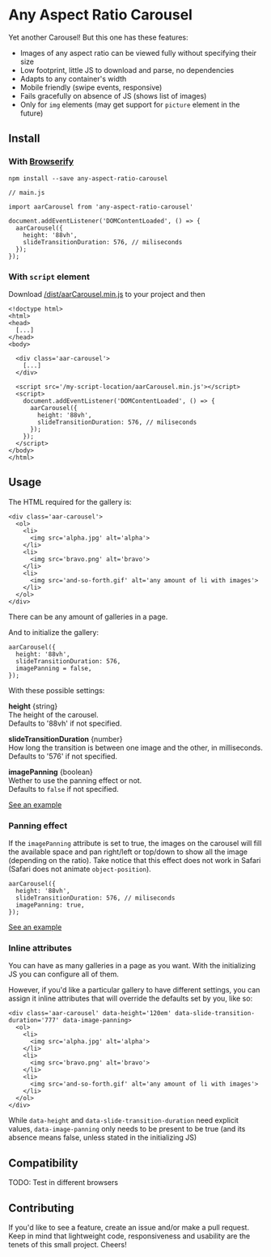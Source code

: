 # Any Aspect Ratio Carousel

Yet another Carousel! But this one has these features:

- Images of any aspect ratio can be viewed fully without specifying their size
- Low footprint, little JS to download and parse, no dependencies
- Adapts to any container's width
- Mobile friendly (swipe events, responsive)
- Fails gracefully on absence of JS (shows list of images)
- Only for `img` elements (may get support for `picture` element in the future)



## Install

### With [Browserify](http://browserify.org/)

```
npm install --save any-aspect-ratio-carousel
```

```
// main.js

import aarCarousel from 'any-aspect-ratio-carousel'

document.addEventListener('DOMContentLoaded', () => {
  aarCarousel({
    height: '88vh',
    slideTransitionDuration: 576, // miliseconds
  });
});
```


### With `script` element

Download [/dist/aarCarousel.min.js](https://raw.githubusercontent.com/DrummerHead/any-aspect-ratio-carousel/master/dist/aarCarousel.min.js) to your project and then

```
<!doctype html>
<html>
<head>
  [...]
</head>
<body>

  <div class='aar-carousel'>
    [...]
  </div>

  <script src='/my-script-location/aarCarousel.min.js'></script>
  <script>
    document.addEventListener('DOMContentLoaded', () => {
      aarCarousel({
        height: '88vh',
        slideTransitionDuration: 576, // miliseconds
      });
    });
  </script>
</body>
</html>

```



## Usage

The HTML required for the gallery is:

```
<div class='aar-carousel'>
  <ol>
    <li>
      <img src='alpha.jpg' alt='alpha'>
    </li>
    <li>
      <img src='bravo.png' alt='bravo'>
    </li>
    <li>
      <img src='and-so-forth.gif' alt='any amount of li with images'>
    </li>
  </ol>
</div>
```

There can be any amount of galleries in a page.

And to initialize the gallery:

```
aarCarousel({
  height: '88vh',
  slideTransitionDuration: 576,
  imagePanning = false,
});
```

With these possible settings:

**height** {string}  
The height of the carousel.  
Defaults to '88vh' if not specified.

**slideTransitionDuration** {number}  
How long the transition is between one image and the other, in milliseconds.  
Defaults to '576' if not specified.

**imagePanning** {boolean}  
Wether to use the panning effect or not.  
Defaults to `false` if not specified.

[See an example](http://mcdlr.com/any-aspect-ratio-carousel/#usage)


### Panning effect

If the `imagePanning` attribute is set to true, the images on the carousel will fill the available space and pan right/left or top/down to show all the image (depending on the ratio). Take notice that this effect does not work in Safari (Safari does not animate `object-position`).

```
aarCarousel({
  height: '88vh',
  slideTransitionDuration: 576, // miliseconds
  imagePanning: true,
});
```

[See an example](http://mcdlr.com/any-aspect-ratio-carousel/#panning_effect)


### Inline attributes

You can have as many galleries in a page as you want. With the initializing JS you can configure all of them.

However, if you'd like a particular gallery to have different settings, you can assign it inline attributes that will override the defaults set by you, like so:

```
<div class='aar-carousel' data-height='120em' data-slide-transition-duration='777' data-image-panning>
  <ol>
    <li>
      <img src='alpha.jpg' alt='alpha'>
    </li>
    <li>
      <img src='bravo.png' alt='bravo'>
    </li>
    <li>
      <img src='and-so-forth.gif' alt='any amount of li with images'>
    </li>
  </ol>
</div>
```

While `data-height` and `data-slide-transition-duration` need explicit values, `data-image-panning` only needs to be present to be true (and its absence means false, unless stated in the initializing JS)



## Compatibility

TODO: Test in different browsers



## Contributing

If you'd like to see a feature, create an issue and/or make a pull request. Keep in mind that lightweight code, responsiveness and usability are the tenets of this small project. Cheers!

